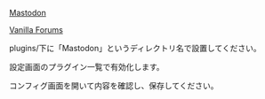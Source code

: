 [Mastodon](https://joinmastodon.org/)

[Vanilla Forums](http://vanillaforums.com)

plugins/下に「Mastodon」というディレクトリ名で設置してください。

設定画面のプラグイン一覧で有効化します。

コンフィグ画面を開いて内容を確認し、保存してください。
